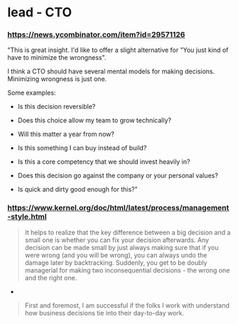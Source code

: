 # lead - CTO

### https://news.ycombinator.com/item?id=29571126

"This is great insight. I'd like to offer a slight alternative for "You just kind of have to minimize the wrongness".

I think a CTO should have several mental models for making decisions. Minimizing wrongness is just one.

Some examples:

- Is this decision reversible?

- Does this choice allow my team to grow technically?

- Will this matter a year from now?

- Is this something I can buy instead of build?

- Is this a core competency that we should invest heavily in?

- Does this decision go against the company or your personal values?

- Is quick and dirty good enough for this?"

### https://www.kernel.org/doc/html/latest/process/management-style.html

> It helps to realize that the key difference between a big decision 
and a small one is whether you can fix your decision afterwards. 
Any decision can be made small by just always making sure that if you were wrong 
(and you will be wrong), you can always undo the damage later by backtracking. 
Suddenly, you get to be doubly managerial for making two inconsequential decisions - 
the wrong one and the right one.

- 

> First and foremost, I am successful if the folks I work with understand how business decisions tie into their day-to-day work.